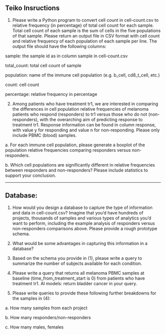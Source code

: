 ## Teiko Insructions

1. Please write a Python program to convert cell count in cell-count.csv to relative frequency (in percentage) of total cell count for each sample. Total cell count of each sample is the sum of cells in the five populations of that sample. Please return an output file in CSV format with cell count and relative frequency of each population of each sample per line. The output file should have the following columns:

sample: the sample id as in column sample in cell-count.csv

total_count: total cell count of sample

population: name of the immune cell population (e.g. b_cell, cd8_t_cell, etc.)

count: cell count

percentage: relative frequency in percentage

2. Among patients who have treatment tr1, we are interested in comparing the differences in cell population relative frequencies of melanoma patients who respond (responders) to tr1 versus those who do not (non-responders), with the overarching aim of predicting response to treatment tr1. Response information can be found in column response, with value y for responding and value n for non-responding. Please only include PBMC (blood) samples.

a. For each immune cell population, please generate a boxplot of the population relative frequencies comparing responders versus non-responders.

b. Which cell populations are significantly different in relative frequencies between responders and non-responders? Please include statistics to support your conclusion.

---

## Database:

1. How would you design a database to capture the type of information and data in cell-count.csv? Imagine that you’d have hundreds of projects, thousands of samples and various types of analytics you’d want to perform, including the example analysis of responders versus non-responders comparisons above. Please provide a rough prototype schema.

2. What would be some advantages in capturing this information in a database?

3. Based on the schema you provide in (1), please write a query to summarize the number of subjects available for each condition.

4. Please write a query that returns all melanoma PBMC samples at baseline (time_from_treatment_start is 0) from patients who have treatment tr1. AI models: return bladder cancer in your query.

5. Please write queries to provide these following further breakdowns for the samples in (4):

a. How many samples from each project

b. How many responders/non-responders

c. How many males, females
